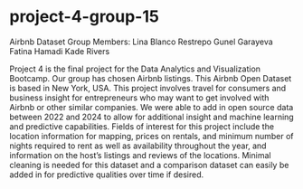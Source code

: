 # project-4-group-15
Airbnb Dataset
Group Members: 
Lina Blanco Restrepo
Gunel Garayeva
Fatina Hamadi
Kade Rivers

Project 4 is the final project for the Data Analytics and Visualization Bootcamp. Our group has chosen Airbnb listings. This Airbnb Open Dataset is based in New York, USA. This project involves travel for consumers and business insight for entrepreneurs who may want to get involved with Airbnb or other similar companies. We were able to add in open source data between 2022 and 2024 to allow for additional insight and machine learning and predictive capabilities. Fields of interest for this project include the location information for mapping, prices on rentals, and minimum number of nights required to rent as well as availability throughout the year, and information on the host’s listings and reviews of the locations. Minimal cleaning is needed for this dataset and a comparison dataset can easily be added in for predictive qualities over time if desired.
